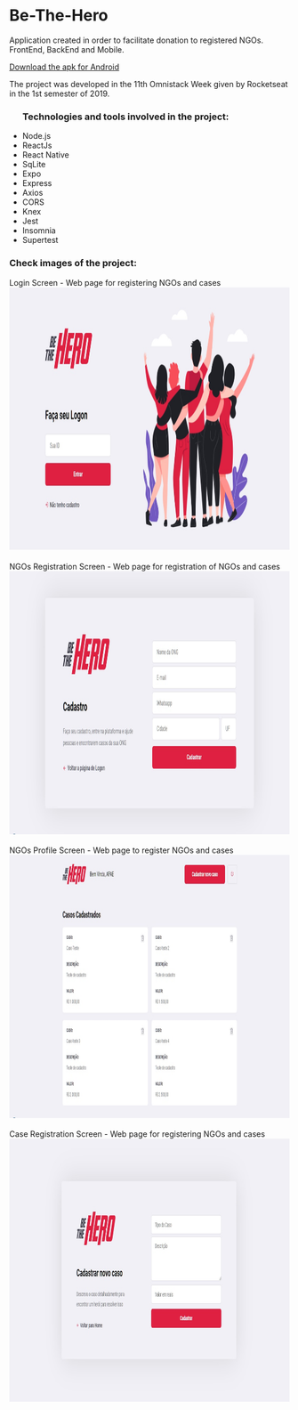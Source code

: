 # Be-The-Hero

Application created in order to facilitate donation to registered NGOs. FrontEnd, BackEnd and Mobile.

<a href="https://mega.nz/#!WlxCHAZD!Ic6pQmOgAgnuloBmnAwj2FHEB_i_4AX1OeO--dMpP_E"> Download the apk for Android </a>

The project was developed in the 11th Omnistack Week given by Rocketseat in the 1st semester of 2019.

<ul>
<h3>Technologies and tools involved in the project:</h3>
<li>Node.js</li>
<li>ReactJs</li>
<li>React Native</li>
<li>SqLite</li>
<li>Expo</<li>
<li>Express</li>
<li>Axios</li>
<li>CORS</li>
<li>Knex</li>
<li>Jest</li>
<li>Insomnia</li>
<li>Supertest</li>
</ul>

<h3>Check images of the project:</h3>

<View>
<text> Login Screen - Web page for registering NGOs and cases </text>
<img src = "https://github.com/RonilsonRDG/Be-The-Hero/blob/master/Imagens/tela_de_login.jpg" width = "1024" height = "473">
<br> <br>
<text> NGOs Registration Screen - Web page for registration of NGOs and cases </text>
<img src = "https://github.com/RonilsonRDG/Be-The-Hero/blob/master/Imagens/tela_cadastro_ongs.jpg" width = "1024" height = "473">
<br> <br>
<text> NGOs Profile Screen - Web page to register NGOs and cases </text>
<img src = "https://github.com/RonilsonRDG/Be-The-Hero/blob/master/imagens/Profile_Ong2.jpg" width = "1024" height = "473">
<br> <br>
<text> Case Registration Screen - Web page for registering NGOs and cases </text>
<img src = "https://github.com/RonilsonRDG/Be-The-Hero/blob/master/imagens/tela_cadastro_caso.jpg" width = "1024" height = "473">
<br><br>
</view>

